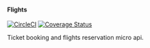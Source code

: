 #### Flights

[![CircleCI](https://circleci.com/gh/peterpaints/flights.svg?style=svg)](https://circleci.com/gh/peterpaints/flights)
[![Coverage Status](https://coveralls.io/repos/github/peterpaints/flights/badge.svg)](https://coveralls.io/github/peterpaints/flights)

Ticket booking and flights reservation micro api.
